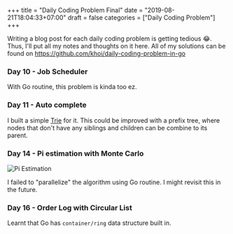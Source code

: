 +++
title = "Daily Coding Problem Final"
date = "2019-08-21T18:04:33+07:00"
draft = false
categories = ["Daily Coding Problem"]
+++

Writing a blog post for each daily coding problem is getting tedious 😂. Thus, I'll put all my notes and thoughts on it here. All of my solutions can be found on https://github.com/khoi/daily-coding-problem-in-go

### Day 10 - Job Scheduler

With Go routine, this problem is kinda too ez.

### Day 11 - Auto complete

I built a simple [Trie](https://en.wikipedia.org/wiki/Trie) for it. This could be improved with a prefix tree, where nodes that don't have any siblings and children can be combine to its parent.

### Day 14 - Pi estimation with Monte Carlo

![Pi Estimation](/images/pi_estimation_monte_carlo.JPG)

I failed to "parallelize" the algorithm using Go routine. I might revisit this in the future.

### Day 16 - Order Log with Circular List

Learnt that Go has `container/ring` data structure built in.
